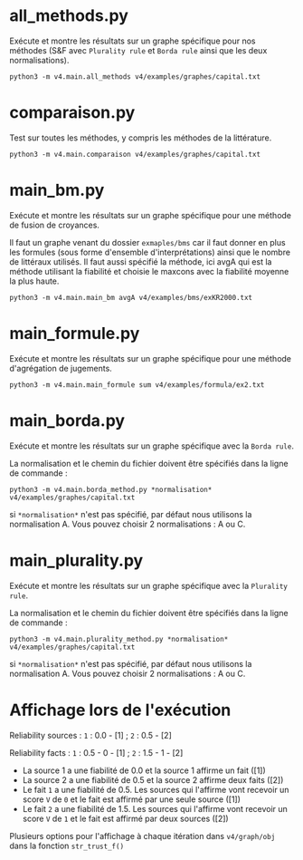 # all_methods.py

Exécute et montre les résultats sur un graphe spécifique pour nos méthodes (S&F avec `Plurality rule` et `Borda rule` ainsi que les deux normalisations).

`python3 -m v4.main.all_methods v4/examples/graphes/capital.txt`

# comparaison.py

Test sur toutes les méthodes, y compris les méthodes de la littérature.

`python3 -m v4.main.comparaison v4/examples/graphes/capital.txt`

# main_bm.py

Exécute et montre les résultats sur un graphe spécifique pour une méthode de fusion de croyances. 

Il faut un graphe venant du dossier `exmaples/bms` car il faut donner en plus les formules (sous forme d'ensemble d'interprétations) ainsi que le nombre de littéraux utilisés. Il faut aussi spécifié la méthode, ici avgA qui est la méthode utilisant la fiabilité et choisie le maxcons avec la fiabilité moyenne la plus haute.

`python3 -m v4.main.main_bm avgA v4/examples/bms/exKR2000.txt`

# main_formule.py

Exécute et montre les résultats sur un graphe spécifique pour une méthode d'agrégation de jugements. 

`python3 -m v4.main.main_formule sum v4/examples/formula/ex2.txt`

# main_borda.py

Exécute et montre les résultats sur un graphe spécifique avec la `Borda rule`.

La normalisation et le chemin du fichier doivent être spécifiés dans la ligne de commande :

`python3 -m v4.main.borda_method.py *normalisation* v4/examples/graphes/capital.txt`

si `*normalisation*` n'est pas spécifié, par défaut nous utilisons la normalisation A. Vous pouvez choisir 2 normalisations : A ou C.

# main_plurality.py

Exécute et montre les résultats sur un graphe spécifique avec la `Plurality rule`.

La normalisation et le chemin du fichier doivent être spécifiés dans la ligne de commande :

`python3 -m v4.main.plurality_method.py *normalisation* v4/examples/graphes/capital.txt`

si `*normalisation*` n'est pas spécifié, par défaut nous utilisons la normalisation A. Vous pouvez choisir 2 normalisations : A ou C. 

# Affichage lors de l'exécution

Reliability sources :
`1` : 0.0 - [1] ; `2` : 0.5 - [2] 

Reliability facts :
`1` : 0.5 - 0 - [1] ; `2` : 1.5 - 1 - [2]

- La source 1 a une fiabilité de 0.0 et la source 1 affirme un fait ([1])
- La source 2 a une fiabilité de 0.5 et la source 2 affirme deux faits ([2])
- Le fait `1` a une fiabilité de 0.5. Les sources qui l'affirme vont recevoir un score `V` de `0` et le fait est affirmé par une seule source ([1])
- Le fait `2` a une fiabilité de 1.5. Les sources qui l'affirme vont recevoir un score `V` de `1` et le fait est affirmé par deux sources ([2])

Plusieurs options pour l'affichage à chaque itération dans `v4/graph/obj` dans la fonction `str_trust_f()`